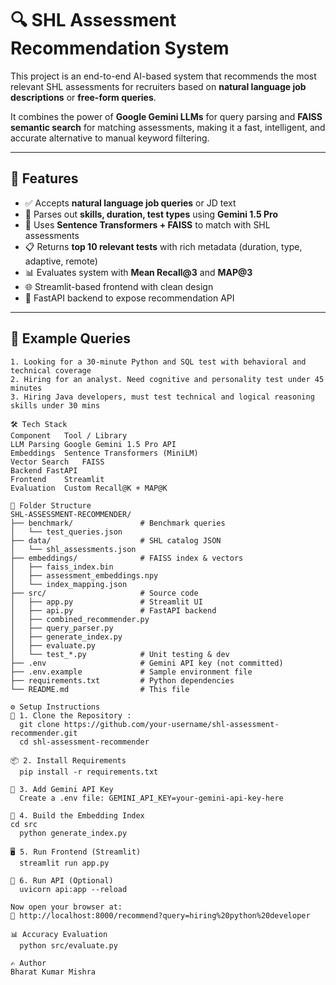# 🔍 SHL Assessment Recommendation System

This project is an end-to-end AI-based system that recommends the most relevant SHL assessments for recruiters based on **natural language job descriptions** or **free-form queries**.

It combines the power of **Google Gemini LLMs** for query parsing and **FAISS semantic search** for matching assessments, making it a fast, intelligent, and accurate alternative to manual keyword filtering.

---

## 🚀 Features

- ✅ Accepts **natural language job queries** or JD text
- 🤖 Parses out **skills, duration, test types** using **Gemini 1.5 Pro**
- 🔎 Uses **Sentence Transformers + FAISS** to match with SHL assessments
- 📋 Returns **top 10 relevant tests** with rich metadata (duration, type, adaptive, remote)
- 📊 Evaluates system with **Mean Recall@3** and **MAP@3**
- 🌐 Streamlit-based frontend with clean design
- 🔌 FastAPI backend to expose recommendation API

---

## 🧪 Example Queries

```text
1. Looking for a 30-minute Python and SQL test with behavioral and technical coverage
2. Hiring for an analyst. Need cognitive and personality test under 45 minutes
3. Hiring Java developers, must test technical and logical reasoning skills under 30 mins

🛠 Tech Stack
Component	Tool / Library
LLM Parsing	Google Gemini 1.5 Pro API
Embeddings	Sentence Transformers (MiniLM)
Vector Search	FAISS
Backend	FastAPI
Frontend	Streamlit
Evaluation	Custom Recall@K + MAP@K

📁 Folder Structure
SHL-ASSESSMENT-RECOMMENDER/
├── benchmark/               # Benchmark queries
│   └── test_queries.json
├── data/                    # SHL catalog JSON
│   └── shl_assessments.json
├── embeddings/              # FAISS index & vectors
│   ├── faiss_index.bin
│   ├── assessment_embeddings.npy
│   └── index_mapping.json
├── src/                     # Source code
│   ├── app.py               # Streamlit UI
│   ├── api.py               # FastAPI backend
│   ├── combined_recommender.py
│   ├── query_parser.py
│   ├── generate_index.py
│   ├── evaluate.py
│   └── test_*.py            # Unit testing & dev
├── .env                     # Gemini API key (not committed)
├── .env.example             # Sample environment file
├── requirements.txt         # Python dependencies
└── README.md                # This file

⚙️ Setup Instructions
🔧 1. Clone the Repository :
  git clone https://github.com/your-username/shl-assessment-recommender.git
  cd shl-assessment-recommender

📦 2. Install Requirements
  pip install -r requirements.txt

🔐 3. Add Gemini API Key
  Create a .env file: GEMINI_API_KEY=your-gemini-api-key-here

📌 4. Build the Embedding Index
cd src
  python generate_index.py

🖥 5. Run Frontend (Streamlit)
  streamlit run app.py

🔗 6. Run API (Optional)
  uvicorn api:app --reload

Now open your browser at:
📍 http://localhost:8000/recommend?query=hiring%20python%20developer

📊 Accuracy Evaluation
  python src/evaluate.py

✍️ Author
Bharat Kumar Mishra 

